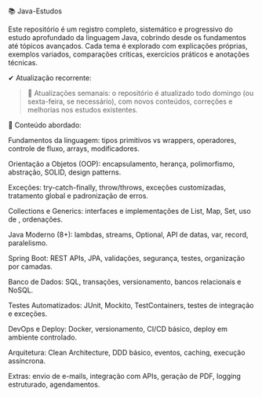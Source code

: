 📚 Java-Estudos

Este repositório é um registro completo, sistemático e progressivo do estudo aprofundado da linguagem Java, cobrindo desde os fundamentos até tópicos avançados. Cada tema é explorado com explicações próprias, exemplos variados, comparações críticas, exercícios práticos e anotações técnicas.

✔ Atualização recorrente:

> 🔄 Atualizações semanais: o repositório é atualizado todo domingo (ou sexta-feira, se necessário), com novos conteúdos, correções e melhorias nos estudos existentes.



📌 Conteúdo abordado:

Fundamentos da linguagem: tipos primitivos vs wrappers, operadores, controle de fluxo, arrays, modificadores.

Orientação a Objetos (OOP): encapsulamento, herança, polimorfismo, abstração, SOLID, design patterns.

Exceções: try-catch-finally, throw/throws, exceções customizadas, tratamento global e padronização de erros.

Collections e Generics: interfaces e implementações de List, Map, Set, uso de <T>, ordenações.

Java Moderno (8+): lambdas, streams, Optional, API de datas, var, record, paralelismo.

Spring Boot: REST APIs, JPA, validações, segurança, testes, organização por camadas.

Banco de Dados: SQL, transações, versionamento, bancos relacionais e NoSQL.

Testes Automatizados: JUnit, Mockito, TestContainers, testes de integração e exceções.

DevOps e Deploy: Docker, versionamento, CI/CD básico, deploy em ambiente controlado.

Arquitetura: Clean Architecture, DDD básico, eventos, caching, execução assíncrona.

Extras: envio de e-mails, integração com APIs, geração de PDF, logging estruturado, agendamentos.
